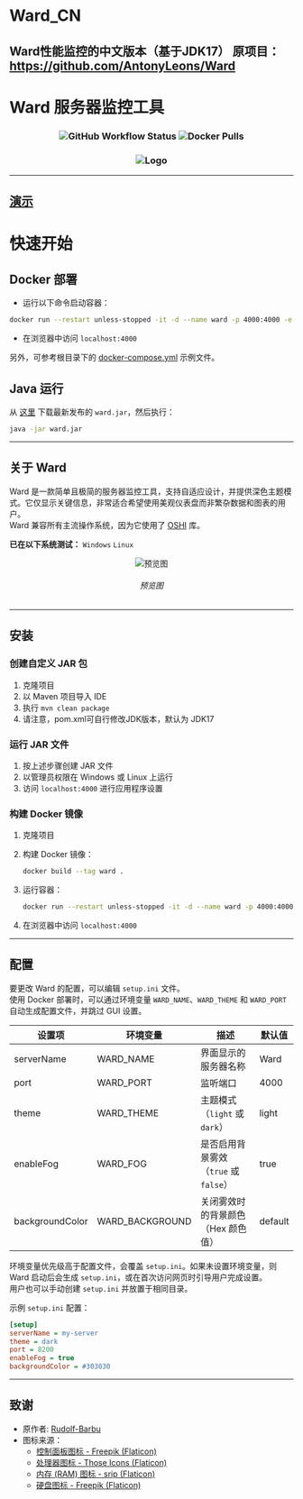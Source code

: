 # Ward_CN

## Ward性能监控的中文版本（基于JDK17） 原项目：https://github.com/AntonyLeons/Ward


# Ward 服务器监控工具  

<h3 align="center">  
<img alt="GitHub Workflow Status" src="https://img.shields.io/github/actions/workflow/status/AntonyLeons/ward/docker-image.yml">  
<img alt="Docker Pulls" src="https://img.shields.io/docker/pulls/antonyleons/ward?style=plastic">  
</h3>  

<h3 align="center">  
    <img src="images/logo.png" alt="Logo" />  
</h3>  

---

## [演示](https://status.leons.dev)  

# 快速开始  

## Docker 部署  

* 运行以下命令启动容器：  

```sh
docker run --restart unless-stopped -it -d --name ward -p 4000:4000 -e WARD_PORT=4000 -e WARD_THEME=dark --cap-add SYS_PTRACE antonyleons/ward
```

* 在浏览器中访问 `localhost:4000`  

另外，可参考根目录下的 [docker-compose.yml](https://github.com/AntonyLeons/Ward/blob/main/docker-compose.yml) 示例文件。  

## Java 运行  

从 [这里](https://github.com/AntonyLeons/Ward/releases/latest) 下载最新发布的 `ward.jar`，然后执行：  

```sh
java -jar ward.jar
```  

---

## 关于 Ward  

Ward 是一款简单且极简的服务器监控工具，支持自适应设计，并提供深色主题模式。它仅显示关键信息，非常适合希望使用美观仪表盘而非繁杂数据和图表的用户。  
Ward 兼容所有主流操作系统，因为它使用了 [OSHI](https://github.com/oshi/oshi) 库。  

**已在以下系统测试：** `Windows` `Linux`  

<p align="center">  
    <img src="images/preview.png" alt="预览图" />  
    <h6 align="center">预览图</h6>  
</p>  

---

## 安装  

### 创建自定义 JAR 包  

1. 克隆项目  
2. 以 Maven 项目导入 IDE  
3. 执行 `mvn clean package`  
4. 请注意，pom.xml可自行修改JDK版本，默认为 JDK17

### 运行 JAR 文件  

1. 按上述步骤创建 JAR 文件  
2. 以管理员权限在 Windows 或 Linux 上运行  
3. 访问 `localhost:4000` 进行应用程序设置  

### 构建 Docker 镜像  

1. 克隆项目  
2. 构建 Docker 镜像：  

   ```sh
   docker build --tag ward .
   ```

3. 运行容器：  

   ```sh
   docker run --restart unless-stopped -it -d --name ward -p 4000:4000 -e WARD_PORT=4000 -e WARD_THEME=dark --cap-add SYS_PTRACE ward
   ```

4. 在浏览器中访问 `localhost:4000`  

---

## 配置  

要更改 Ward 的配置，可以编辑 `setup.ini` 文件。  
使用 Docker 部署时，可以通过环境变量 `WARD_NAME`、`WARD_THEME` 和 `WARD_PORT` 自动生成配置文件，并跳过 GUI 设置。  

| 设置项           | 环境变量         | 描述                                      | 默认值  |  
|-----------------|-----------------|------------------------------------------|--------|  
| serverName      | WARD_NAME       | 界面显示的服务器名称                      | Ward   |  
| port            | WARD_PORT       | 监听端口                                 | 4000   |  
| theme           | WARD_THEME      | 主题模式（`light` 或 `dark`）            | light  |  
| enableFog       | WARD_FOG        | 是否启用背景雾效（`true` 或 `false`）    | true   |  
| backgroundColor | WARD_BACKGROUND | 关闭雾效时的背景颜色（Hex 颜色值）       | default|  

环境变量优先级高于配置文件，会覆盖 `setup.ini`。如果未设置环境变量，则 Ward 启动后会生成 `setup.ini`，或在首次访问网页时引导用户完成设置。  
用户也可以手动创建 `setup.ini` 并放置于相同目录。  

示例 `setup.ini` 配置：  

```ini
[setup]
serverName = my-server
theme = dark
port = 8200
enableFog = true
backgroundColor = #303030
```  

---

## 致谢  

- 原作者: [Rudolf-Barbu](https://github.com/Rudolf-Barbu/Ward)  
- 图标来源：  
  - [控制面板图标 - Freepik (Flaticon)](https://www.flaticon.com/free-icons/control-panel)  
  - [处理器图标 - Those Icons (Flaticon)](https://www.flaticon.com/free-icons/processor)  
  - [内存 (RAM) 图标 - srip (Flaticon)](https://www.flaticon.com/free-icons/ram)  
  - [硬盘图标 - Freepik (Flaticon)](https://www.flaticon.com/free-icons/hard-disk)  
